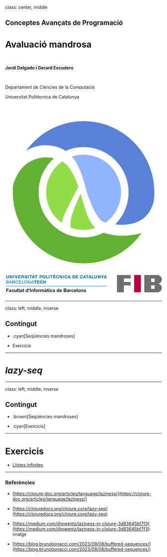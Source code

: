 class: center, middle

## Conceptes Avançats de Programació

# Avaluació mandrosa

<br>

**Jordi Delgado i Gerard Escudero**

<br>

Departament de Ciències de la Computació

Universitat Politècnica de Catalunya

<br>

![:scale 12%](figures/clojure_logo.png) ![:scale 75%](figures/fib.png)

---
class: left, middle, inverse

## Contingut

- .cyan[Seqüències mandroses]

- Exercicis

---

# *lazy-seq*

---
class: left, middle, inverse

## Contingut

- .brown[Seqüències mandroses]

- .cyan[Exercicis]

---

# Exercicis

- [Llistes infinites](problemes/llistes-infinites.pdf)

---

### Referències

- [https://clojure-doc.org/articles/language/laziness/](https://clojure-doc.org/articles/language/laziness/)

- [https://clojuredocs.org/clojure.core/lazy-seq](https://clojuredocs.org/clojure.core/lazy-seq)

- [https://medium.com/@pwentz/laziness-in-clojure-3d83645bf7f3](https://medium.com/@pwentz/laziness-in-clojure-3d83645bf7f3): imatge

- [https://blog.brunobonacci.com/2023/09/08/buffered-sequences/](https://blog.brunobonacci.com/2023/09/08/buffered-sequences/)


